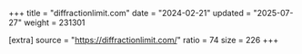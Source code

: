 +++
title = "diffractionlimit.com"
date = "2024-02-21"
updated = "2025-07-27"
weight = 231301

[extra]
source = "https://diffractionlimit.com/"
ratio = 74
size = 226
+++
